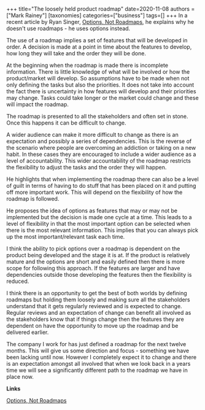 +++
title="The loosely held product roadmap"
date=2020-11-08
authors = ["Mark Rainey"]
[taxonomies]
categories=["business"]
tags=[]
+++
In a recent article by Ryan Singer, [Options, Not Roadmaps](https://m.signalvnoise.com/options-not-roadmaps/), he explains why he doesn't use roadmaps - he uses options instead. 
<!-- more -->

The use of a roadmap implies a set of features that will be developed in order. A decision is made at a point in time about the features to develop, how long they will take and the order they will be done.

At the beginning when the roadmap is made there is incomplete information. There is little knowledge of what will be involved or how the product/market will develop. So assumptions have to be made when not only defining the tasks but also the priorities. It does not take into account the fact there is uncertainty in how features will develop and their priorities may change. Tasks could take longer or the market could change and these will impact the roadmap.

The roadmap is presented to all the stakeholders and often set in stone. Once this happens it can be difficult to change.

A wider audience can make it more difficult to change as there is an expectation and possibly a series of dependencies. This is the reverse of the scenario where people are overcoming an addiction or taking on a new habit. In these cases they are encouraged to include a wider audience as a level of accountability. This wider accountability of the roadmap restricts the flexibility to adjust the tasks and the order they will happen.

He highlights that when implementing the roadmap there can also be a level of guilt in terms of having to do stuff that has been placed on it and putting off more important work. This will depend on the flexibility of how the roadmap is followed.

He proposes the idea of options as features that may or may not be implemented but the decision is made one cycle at a time. This leads to a level of flexibility in that the most important option can be selected when there is the most relevant information. This implies that you can always pick up the most important/relevant task each time.

I think the ability to pick options over a roadmap is dependent on the product being developed and the stage it is at. If the product is relatively mature and the options are short and easily defined then there is more scope for following this approach. If the features are larger and have dependencies outside those developing the features then the flexibility is reduced.

I think there is an opportunity to get the best of both worlds by defining roadmaps but holding them loosely and making sure all the stakeholders understand that it gets regularly reviewed and is expected to change. Regular reviews and an expectation of change can benefit all involved as the stakeholders know that if things change then the features they are dependent on have the opportunity to move up the roadmap and be delivered earlier.

The company I work for has just defined a roadmap for the next twelve months. This will give us some direction and focus - something we have been lacking until now. However I completely expect it to change and there is an expectation amongst all involved that when we look back in a years time we will see a significantly different path to the roadmap we have in place now.

__Links__

[Options, Not Roadmaps](https://m.signalvnoise.com/options-not-roadmaps/)

